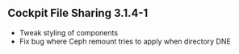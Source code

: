 ## Cockpit File Sharing 3.1.4-1

* Tweak styling of components
* Fix bug where Ceph remount tries to apply when directory DNE